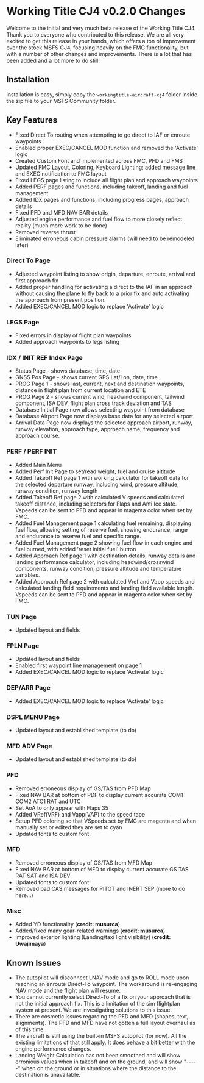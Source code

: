 # Working Title CJ4 v0.2.0 Changes

Welcome to the initial and very much beta release of the Working Title CJ4. Thank you to everyone who contributed to this release. We are all very excited to get this release in your hands, which offers a ton of improvement over the stock MSFS CJ4, focusing heavily on the FMC functionality, but with a number of other changes and improvements. There is a lot that has been added and a lot more to do still!

## Installation
Installation is easy, simply copy the `workingtitle-aircraft-cj4` folder inside the zip file to your MSFS Community folder.

## Key Features
* Fixed Direct To routing when attempting to go direct to IAF or enroute waypoints
* Enabled proper EXEC/CANCEL MOD function and removed the 'Activate' logic
* Created Custom Font and implemented across FMC, PFD and FMS
* Updated FMC Layout, Coloring, Keyboard Lighting; added message line and EXEC notification to FMC layout
* Fixed LEGS page listing to include all flight plan and approach waypoints
* Added PERF pages and functions, including takeoff, landing and fuel management
* Added IDX pages and functions, including progress pages, approach details
* Fixed PFD and MFD NAV BAR details
* Adjusted engine performance and fuel flow to more closely reflect reality (much more work to be done)
* Removed reverse thrust
* Eliminated erroneous cabin pressure alarms (will need to be remodeled later)

### Direct To Page
* Adjusted waypoint listing to show origin, departure, enroute, arrival and first approach fix
* Added proper handling for activating a direct to the IAF in an approach without causing the plane to fly back to a prior fix and auto activating the approach from present position.
* Added EXEC/CANCEL MOD logic to replace 'Activate' logic 

### LEGS Page
* Fixed errors in display of flight plan waypoints
* Added approach waypoints to legs listing

### IDX / INIT REF Index Page
* Status Page - shows database, time, date 
* GNSS Pos Page - shows current GPS Lat/Lon, date, time
* PROG Page 1 - shows last, current, next and destination waypoints, distance in flight plan from current location and ETE
* PROG Page 2 - shows current wind, headwind component, tailwind component, ISA DEV, flight plan cross track deviation and TAS
* Database Initial Page now allows selecting waypoint from database
* Database Airport Page now displays base data for any selected airport
* Arrival Data Page now displays the selected approach airport, runway, runway elevation, approach type, approach name, frequency and approach course. 

### PERF / PERF INIT
* Added Main Menu
* Added Perf Init Page to set/read weight, fuel and cruise altitude
* Added Takeoff Ref page 1 with working calculator for takeoff data for the selected departure runway, including wind, pressure altitude, runway condition, runway length
* Added Takeoff Ref page 2 with calculated V speeds and calculated takeoff distance, including selectors for Flaps and Anti Ice state. Vspeeds can be sent to PFD and appear in magenta color when set by FMC.
* Added Fuel Management page 1 calculating fuel remaining, displaying fuel flow, allowing setting of reserve fuel, showing endurance, range and endurance to reserve fuel and specific range.
* Added Fuel Management page 2 showing fuel flow in each engine and fuel burned, with added 'reset initial fuel' button
* Added Approach Ref page 1 with destination details, runway details and landing performance calculator, including headwind/crosswind components, runway condition, pressure altitude and temperature variables.
* Added Approach Ref page 2 with calculated Vref and Vapp speeds and calculated landing field requirements and landing field available length. Vspeeds can be sent to PFD and appear in magenta color when set by FMC.

### TUN Page
* Updated layout and fields

### FPLN Page
* Updated layout and fields
* Enabled first waypoint line management on page 1
* Added EXEC/CANCEL MOD logic to replace 'Activate' logic 

### DEP/ARR Page
* Added EXEC/CANCEL MOD logic to replace 'Activate' logic 

### DSPL MENU Page
* Updated layout and established template (to do)

### MFD ADV Page
* Updated layout and established template (to do)

### PFD
* Removed erroneous display of GS/TAS from PFD Map
* Fixed NAV BAR at bottom of PDF to display current accurate COM1 COM2 ATC1 RAT and UTC
* Set AoA to only appear with Flaps 35
* Added VRef(VRF) and Vapp(VAP) to the speed tape
* Setup PFD coloring so that VSpeeds set by FMC are magenta and when manually set or edited they are set to cyan
* Updated fonts to custom font

### MFD
* Removed erroneous display of GS/TAS from MFD Map
* Fixed NAV BAR at bottom of MFD to display current accurate GS TAS RAT SAT and ISA DEV
* Updated fonts to custom font
* Removed bad CAS messages for PITOT and INERT SEP (more to do here...)

### Misc
* Added YD functionality (**credit: musurca**)
* Added/fixed many gear-related warnings (**credit: musurca**)
* Improved exterior lighting (Landing/taxi light visibility) (**credit: Uwajimaya**)

## Known Issues
* The autopilot will disconnect LNAV mode and go to ROLL mode upon reaching an enroute Direct-To waypoint. The workaround is re-engaging NAV mode and the flight plan will resume.
* You cannot currently select Direct-To of a fix on your approach that is not the initial approach fix. This is a limitation of the sim flightplan system at present. We are investigating solutions to this issue.
* There are cosmetic issues regarding the PFD and MFD (shapes, text, alignments). The PFD and MFD have not gotten a full layout overhaul as of this time.
* The aircraft is still using the built-in MSFS autopilot (for now). All the existing limitations of that still apply. It does behave a bit better with the engine performance changes.
* Landing Weight Calculation has not been smoothed and will show erronious values when in takeoff and on the ground, and will show "-----" when on the ground or in situations where the distance to the destination is unavailable.
